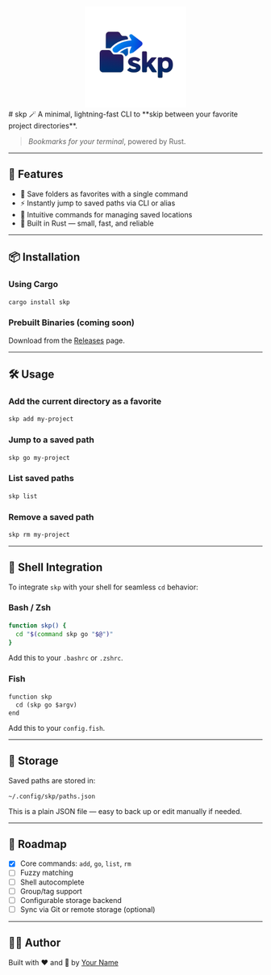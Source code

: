 <div align="center">
  <img src="doc/logo.png" alt="Logo" width="200" height="200">
</div>
# skp 🪄  
A minimal, lightning-fast CLI to **skip between your favorite project directories**.

> _Bookmarks for your terminal_, powered by Rust.

---

## 🚀 Features

- 📁 Save folders as favorites with a single command
- ⚡ Instantly jump to saved paths via CLI or alias
- 🧭 Intuitive commands for managing saved locations
- 🦀 Built in Rust — small, fast, and reliable

---

## 📦 Installation

### Using Cargo

```bash
cargo install skp
```

### Prebuilt Binaries (coming soon)

Download from the [Releases](https://github.com/yourusername/skp/releases) page.

---

## 🛠️ Usage

### Add the current directory as a favorite

```bash
skp add my-project
```

### Jump to a saved path

```bash
skp go my-project
```

### List saved paths

```bash
skp list
```

### Remove a saved path

```bash
skp rm my-project
```

---

## 🧩 Shell Integration

To integrate `skp` with your shell for seamless `cd` behavior:

### Bash / Zsh

```bash
function skp() {
  cd "$(command skp go "$@")"
}
```

Add this to your `.bashrc` or `.zshrc`.

### Fish

```fish
function skp
  cd (skp go $argv)
end
```

Add this to your `config.fish`.

---

## 📁 Storage

Saved paths are stored in:

```
~/.config/skp/paths.json
```

This is a plain JSON file — easy to back up or edit manually if needed.

---

## 🔮 Roadmap

- [x] Core commands: `add`, `go`, `list`, `rm`
- [ ] Fuzzy matching
- [ ] Shell autocomplete
- [ ] Group/tag support
- [ ] Configurable storage backend
- [ ] Sync via Git or remote storage (optional)

---

## 🧑‍💻 Author

Built with ❤️ and 🦀 by [Your Name](https://github.com/yourusername)

